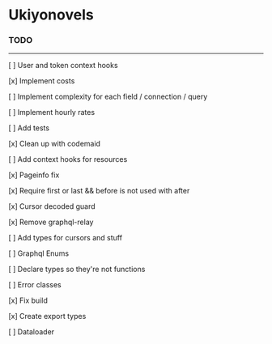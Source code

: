 # Ukiyonovels

### TODO
---
[ ] User and token context hooks

[x] Implement costs

[ ] Implement complexity for each field / connection / query

[ ] Implement hourly rates

[ ] Add tests

[x] Clean up with codemaid

[ ] Add context hooks for resources

[x] Pageinfo fix

[x] Require first or last && before is not used with after

[x] Cursor decoded guard

[x] Remove graphql-relay

[ ] Add types for cursors and stuff

[ ] Graphql Enums

[ ] Declare types so they're not functions

[ ] Error classes

[x] Fix build

[x] Create export types

[ ] Dataloader
